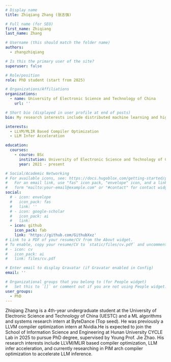 ```yaml
---
# Display name
title: Zhiqiang Zhang (张志强)

# Full name (for SEO)
first_name: Zhiqiang 
last_name: Zhang

# Username (this should match the folder name)
authors:
  - zhangzhiqiang

# Is this the primary user of the site?
superuser: false

# Role/position
role: PhD student (start from 2025)

# Organizations/Affiliations
organizations:
  - name: University of Electronic Science and Technology of China
    url: ''

# Short bio (displayed in user profile at end of posts)
bio: My research interests include distributed machine learning and high-performance code optimization.

interests:
  - LLVM/MLIR Based Compiler Optimization
  - LLM Infer Acceleration

education:
  courses:
    - course: BSc
      institution: University of Electronic Science and Technology of China
      year: 2021 - present

# Social/Academic Networking
# For available icons, see: https://docs.hugoblox.com/getting-started/page-builder/#icons
#   For an email link, use "fas" icon pack, "envelope" icon, and a link in the
#   form "mailto:your-email@example.com" or "#contact" for contact widget.
social:
  # - icon: envelope
  #   icon_pack: fas
  #   link: ''
  # - icon: google-scholar
  #   icon_pack: ai
  #   link: 
  - icon: github
    icon_pack: fab
    link: 'https://github.com/GithubXxz'
# Link to a PDF of your resume/CV from the About widget.
# To enable, copy your resume/CV to `static/files/cv.pdf` and uncomment the lines below.
# - icon: cv
#   icon_pack: ai
#   link: files/cv.pdf

# Enter email to display Gravatar (if Gravatar enabled in Config)
email: ''

# Organizational groups that you belong to (for People widget)
#   Set this to `[]` or comment out if you are not using People widget.
user_groups:
  - PhD
---
```


Zhiqiang Zhang is a 4th-year undergraduate student at the University of Electronic Science and Technology of China (UESTC) and a ML algorithms and systems research intern at ByteDance (Top seed). He was previously a LLVM compiler optimization intern at Nvidia.He is expected to join the School of Information Science and Engineering at Hunan University CYCLE Lab in 2025 to pursue PhD degree, supervised by Young Prof. Jie Zhao. His research interests include LLVM/MLIR based compiler optimization, LLM infer acceleration, and currently researching in PIM arch compiler optimization to accelerate LLM inference.

